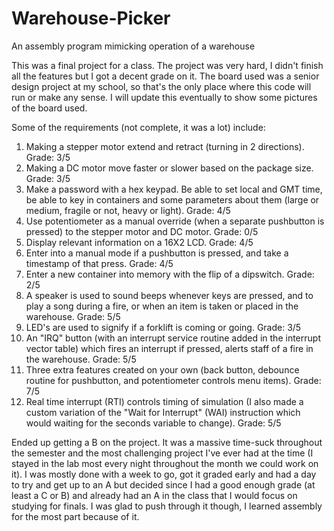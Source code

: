# Warehouse-Picker
An assembly program mimicking operation of a warehouse

This was a final project for a class. The project was very hard, I didn't finish all the features but I got a decent grade on it.  The board used was a senior design project at my school, so that's the only place where this code will run or make any sense. I will update this eventually to show some pictures of the board used.

Some of the requirements (not complete, it was a lot) include:
1) Making a stepper motor extend and retract (turning in 2 directions). Grade: 3/5
2) Making a DC motor move faster or slower based on the package size. Grade: 3/5
3) Make a password with a hex keypad.  Be able to set local and GMT time, be able to key in containers and some parameters about them (large or medium, fragile or not, heavy or light). Grade: 4/5
4) Use potentiometer as a manual override (when a separate pushbutton is pressed) to the stepper motor and DC motor. Grade: 0/5
5) Display relevant information on a 16X2 LCD. Grade: 4/5
6) Enter into a manual mode if a pushbutton is pressed, and take a timestamp of that press. Grade: 4/5
7) Enter a new container into memory with the flip of a dipswitch. Grade: 2/5
8) A speaker is used to sound beeps whenever keys are pressed, and to play a song during a fire, or when an item is taken or placed in the warehouse. Grade: 5/5
9) LED's are used to signify if a forklift is coming or going. Grade: 3/5
10) An "IRQ" button (with an interrupt service routine added in the interrupt vector table) which fires an interrupt if pressed, alerts staff of a fire in the warehouse. Grade: 5/5
11) Three extra features created on your own (back button, debounce routine for pushbutton, and potentiometer controls menu items). Grade: 7/5
12) Real time interrupt (RTI) controls timing of simulation (I also made a custom variation of the "Wait for Interrupt" (WAI) instruction which would waiting for the seconds variable to change). Grade: 5/5

Ended up getting a B on the project.  It was a massive time-suck throughout the semester and the most challenging project I've ever had at the time (I stayed in the lab most every night throughout the month we could work on it).  I was mostly done with a week to go, got it graded early and had a day to try and get up to an A but decided since I had a good enough grade (at least a C or B) and already had an A in the class that I would focus on studying for finals.  I was glad to push through it though, I learned assembly for the most part because of it.
